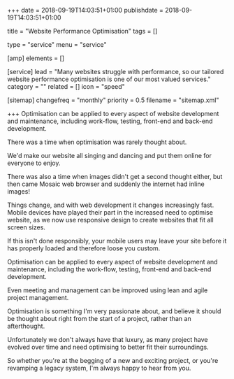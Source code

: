 +++
date = 2018-09-19T14:03:51+01:00
publishdate = 2018-09-19T14:03:51+01:00

title = "Website Performance Optimisation"
tags = []


type = "service"
menu = "service"

[amp]
    elements = []
    
[service]
    lead = "Many websites struggle with performance, so our tailored website performance optimisation is one of our most valued services."
    category = ""
    related = []
    icon = "speed"

[sitemap]
  changefreq = "monthly"
  priority = 0.5
  filename = "sitemap.xml"

+++
Optimisation can be applied to every aspect of website development and maintenance, including work-flow, testing, front-end and back-end development.

There was a time when optimisation was rarely thought about.

We'd make our website all singing and dancing and put them online for everyone to enjoy.

There was also a time when images didn't get a second thought either, but then came Mosaic web browser and suddenly the internet had inline images!

Things change, and with web development it changes increasingly fast. Mobile devices have played their part in the increased need to optimise website, as we now use responsive design to create websites that fit all screen sizes.

If this isn't done responsibly, your mobile users may leave your site before it has properly loaded and therefore loose you custom.

Optimisation can be applied to every aspect of website development and maintenance, including the work-flow, testing, front-end and back-end development.

Even meeting and management can be improved using lean and agile project management.

Optimisation is something I'm very passionate about, and believe it should be thought about right from the start of a project, rather than an afterthought.

Unfortunately we don't always have that luxury, as many project have evolved over time and need optimising to better fit their surroundings.

So whether you're at the begging of a new and exciting project, or you're revamping a legacy system, I'm always happy to hear from you.
